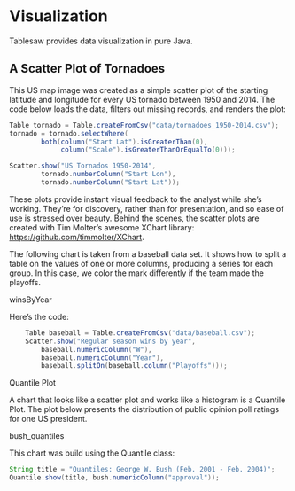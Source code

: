 # Visualization

Tablesaw provides data visualization in pure Java. 

## A Scatter Plot of Tornadoes

This US map image was created as a simple scatter plot of the starting latitude and longitude 
for every US tornado between 1950 and 2014. The code below loads the data, filters out missing records, 
and renders the plot:

```java
Table tornado = Table.createFromCsv("data/tornadoes_1950-2014.csv");
tornado = tornado.selectWhere(
        both(column("Start Lat").isGreaterThan(0),
             column("Scale").isGreaterThanOrEqualTo(0)));

Scatter.show("US Tornados 1950-2014",
        tornado.numberColumn("Start Lon"),
        tornado.numberColumn("Start Lat"));
```
These plots provide instant visual feedback to the analyst while she’s working. They’re for discovery, rather than for presentation, and so ease of use is stressed over beauty. Behind the scenes, the scatter plots are created with Tim Molter’s awesome XChart library: https://github.com/timmolter/XChart.

The following chart is taken from a baseball data set. It shows how to split a table on the values of one or more columns, 
producing a series for each group. In this case, we color the mark differently if the team made the playoffs. 

winsByYear

Here’s the code:

```java
    Table baseball = Table.createFromCsv("data/baseball.csv");
    Scatter.show("Regular season wins by year",
        baseball.numericColumn("W"),
        baseball.numericColumn("Year"),
        baseball.splitOn(baseball.column("Playoffs")));
```
Quantile Plot

A chart that looks like a scatter plot and works like a histogram is a Quantile Plot. 
The plot below presents the distribution of public opinion poll ratings for one US president.

bush_quantiles

This chart was build using the Quantile class:


````java
String title = "Quantiles: George W. Bush (Feb. 2001 - Feb. 2004)";
Quantile.show(title, bush.numericColumn("approval"));
````

 
